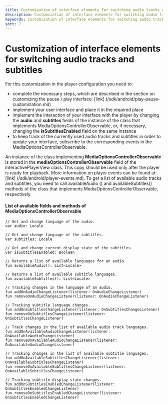```yaml
---
title: Customization of interface elements for switching audio tracks and subtitles
description: Customization of interface elements for switching audio tracks and subtitles
keywords: Customization of interface elements for switching audio tracks and subtitles
sort: 7
---
```


# Customization of interface elements for switching audio tracks and subtitles

For this customization in the player configuration you need to:

- complete the necessary steps, which are described in the section on customizing the pause / play interface: [link] (/sdk/android/play-pause-customization.md)
- implement your user interface and place it in the required place
- implement the interaction of your interface with the player by changing the **audio** and **subtitles** fields of the instance of the class that implements
  MediaOptionsControllerObservable, or, if necessary, changing the **isSubtitlesEnabled** field on the same instance
- to keep track of the currently used audio tracks and subtitles in order to update your interface, subscribe to
  the corresponding events in the MediaOptionsControllerObservable.

An instance of the class implementing **MediaOptionsControllerObservable** is stored in the **mediaOptionsControllerObservable** field of
the InteractivePlayerView class.
This copy should be used only after the player is ready for playback. More information on
player events can be found at: [link] (/sdk/android/player-events.md).
To get a list of available audio tracks and subtitles, you need to call availableAudio () and availableSubtitles() methods of the class that implements
MediaOptionsControllerObservable, respectively.

#### List of available fields and methods of **MediaOptionsControllerObservable**

```
// Get and change language of the audio.
var audio: Locale

// Get and change language of the subtitles.
var subtitles: Locale

// Get and change current display state of the subtitles.
var isSubtitlesEnabled: Boolean

// Returns a list of available languages for an audio.
fun availableAudio(): List<Locale>

// Returns a list of available subtitle languages.
fun availableSubtitles(): List<Locale>

// Tracking changes in the language of an audio.
fun addOnAudioChangeListener(listener: OnAudioChangeListener)
fun removeOnAudioChangeListener(listener: OnAudioChangeListener)

// Tracking subtitle language changes.
fun addOnSubtitlesChangeListener(listener: OnSubtitlesChangeListener)
fun removeOnSubtitlesChangeListener(listener: OnSubtitlesChangeListener)

// Track changes in the list of available audio track languages.
fun addOnAvailableAudioChangeListener(listener: OnAvailableAudioChangeListener)
fun removeOnAvailableAudioChangeListener(listener: OnAvailableAudioChangeListener)

// Tracking changes in the list of available subtitle languages.
fun addOnAvailableSubtitlesChangeListener(listener: OnAvailableSubtitlesChangeListener)
fun removeOnAvailableSubtitlesChangeListener(listener: OnAvailableSubtitlesChangeListener)

// Tracking subtitle display state changes.
fun addOnSubtitlesEnabledChangeListener(listener: OnSubtitlesEnabledChangeListener)
fun removeOnSubtitlesEnabledChangeListener(listener: OnSubtitlesEnabledChangeListener)
```
